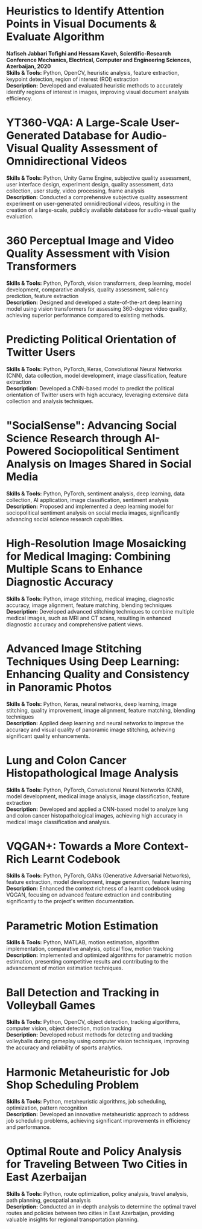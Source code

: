 # Heuristics to Identify Attention Points in Visual Documents & Evaluate Algorithm
**Nafiseh Jabbari Tofighi and Hessam Kaveh, Scientific-Research Conference Mechanics, Electrical, Computer and Engineering Sciences, Azerbaijan, 2020**  
**Skills & Tools:** Python, OpenCV, heuristic analysis, feature extraction, keypoint detection, region of interest (ROI) extraction  
**Description:** Developed and evaluated heuristic methods to accurately identify regions of interest in images, improving visual document analysis efficiency.

# YT360-VQA: A Large-Scale User-Generated Database for Audio-Visual Quality Assessment of Omnidirectional Videos
**Skills & Tools:** Python, Unity Game Engine, subjective quality assessment, user interface design, experiment design, quality assessment, data collection, user study, video processing, frame analysis  
**Description:** Conducted a comprehensive subjective quality assessment experiment on user-generated omnidirectional videos, resulting in the creation of a large-scale, publicly available database for audio-visual quality evaluation.

# 360 Perceptual Image and Video Quality Assessment with Vision Transformers
**Skills & Tools:** Python, PyTorch, vision transformers, deep learning, model development, comparative analysis, quality assessment, saliency prediction, feature extraction  
**Description:** Designed and developed a state-of-the-art deep learning model using vision transformers for assessing 360-degree video quality, achieving superior performance compared to existing methods.

# Predicting Political Orientation of Twitter Users
**Skills & Tools:** Python, PyTorch, Keras, Convolutional Neural Networks (CNN), data collection, model development, image classification, feature extraction  
**Description:** Developed a CNN-based model to predict the political orientation of Twitter users with high accuracy, leveraging extensive data collection and analysis techniques.

# "SocialSense": Advancing Social Science Research through AI-Powered Sociopolitical Sentiment Analysis on Images Shared in Social Media
**Skills & Tools:** Python, PyTorch, sentiment analysis, deep learning, data collection, AI application, image classification, sentiment analysis  
**Description:** Proposed and implemented a deep learning model for sociopolitical sentiment analysis on social media images, significantly advancing social science research capabilities.

# High-Resolution Image Mosaicking for Medical Imaging: Combining Multiple Scans to Enhance Diagnostic Accuracy
**Skills & Tools:** Python, image stitching, medical imaging, diagnostic accuracy, image alignment, feature matching, blending techniques  
**Description:** Developed advanced stitching techniques to combine multiple medical images, such as MRI and CT scans, resulting in enhanced diagnostic accuracy and comprehensive patient views.

# Advanced Image Stitching Techniques Using Deep Learning: Enhancing Quality and Consistency in Panoramic Photos
**Skills & Tools:** Python, Keras, neural networks, deep learning, image stitching, quality improvement, image alignment, feature matching, blending techniques  
**Description:** Applied deep learning and neural networks to improve the accuracy and visual quality of panoramic image stitching, achieving significant quality enhancements.

# Lung and Colon Cancer Histopathological Image Analysis
**Skills & Tools:** Python, PyTorch, Convolutional Neural Networks (CNN), model development, medical image analysis, image classification, feature extraction  
**Description:** Developed and applied a CNN-based model to analyze lung and colon cancer histopathological images, achieving high accuracy in medical image classification and analysis.

# VQGAN+: Towards a More Context-Rich Learnt Codebook
**Skills & Tools:** Python, PyTorch, GANs (Generative Adversarial Networks), feature extraction, model development, image generation, feature learning  
**Description:** Enhanced the context richness of a learnt codebook using VQGAN, focusing on advanced feature extraction and contributing significantly to the project's written documentation.

# Parametric Motion Estimation
**Skills & Tools:** Python, MATLAB, motion estimation, algorithm implementation, comparative analysis, optical flow, motion tracking  
**Description:** Implemented and optimized algorithms for parametric motion estimation, presenting competitive results and contributing to the advancement of motion estimation techniques.

# Ball Detection and Tracking in Volleyball Games
**Skills & Tools:** Python, OpenCV, object detection, tracking algorithms, computer vision, object detection, motion tracking  
**Description:** Developed robust methods for detecting and tracking volleyballs during gameplay using computer vision techniques, improving the accuracy and reliability of sports analytics.

# Harmonic Metaheuristic for Job Shop Scheduling Problem
**Skills & Tools:** Python, metaheuristic algorithms, job scheduling, optimization, pattern recognition  
**Description:** Developed an innovative metaheuristic approach to address job scheduling problems, achieving significant improvements in efficiency and performance.

# Optimal Route and Policy Analysis for Traveling Between Two Cities in East Azerbaijan
**Skills & Tools:** Python, route optimization, policy analysis, travel analysis, path planning, geospatial analysis  
**Description:** Conducted an in-depth analysis to determine the optimal travel routes and policies between two cities in East Azerbaijan, providing valuable insights for regional transportation planning.
